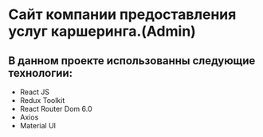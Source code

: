 # Сайт компании предоставления услуг каршеринга.(Admin)

## В данном проекте использованны следующие технологии:

- React JS
- Redux Toolkit
- React Router Dom 6.0
- Axios
- Material UI
